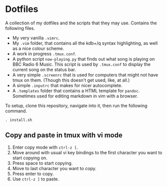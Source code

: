 # Dotfiles

A collection of my dotfiles and the scripts that they may use. Contains the following files.

- My very vanilla `.vimrc`.
- My `.vim` folder, that contains all the kdb+/q syntax highlighting, as well as a nice colour scheme.
- A work in progress `.tmux.conf`.
- A python script `now-playing.py` that finds out what song is playing on BBC Radio 6 Music. This script is used by `.tmux.conf` to display the current song on the status bar.
- A very simple `.screenrc` that is used for computers that might not have tmux on them. (Though this doesn't get used, like, at all.)
- A simple `.inputrc` that makes for nicer autocomplete.
- A `.templates` folder that contains a HTML template for `pandoc`. Sometimes used for editing markdown in vim with a browser.

To setup, clone this repository, navigate into it, then run the following command.

```
. install.sh
```

## Copy and paste in tmux with vi mode

1. Enter copy mode with `ctrl-z [`.
1. Move around with usual vi key bindings to the first character you want to start copying on.
1. Press space to start copying.
1. Move to last character you want to copy.
1. Press enter to copy.
1. Use `ctrl-z ]` to paste.
